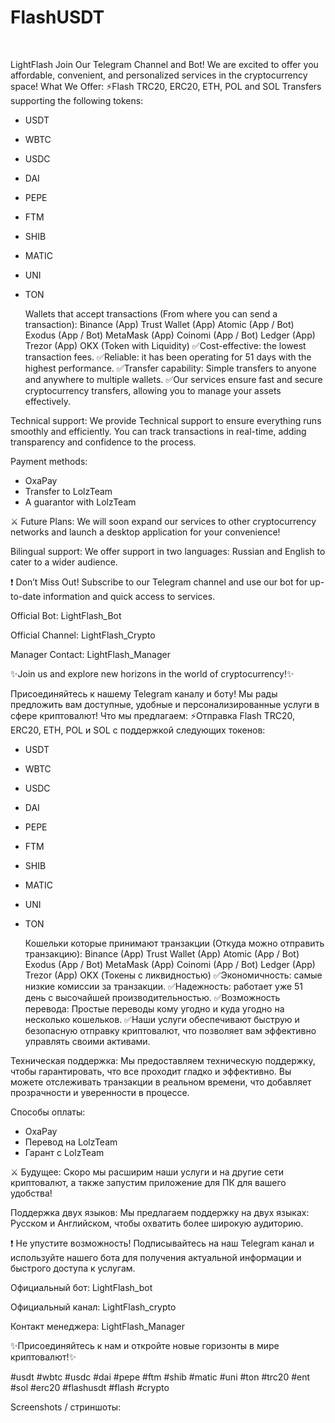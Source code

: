 # FlashUSDT
​

LightFlash
 Join Our Telegram Channel and Bot!
 We are excited to offer you affordable, convenient, and personalized services in the cryptocurrency space!
 What We Offer:
⚡Flash TRC20, ERC20, ETH, POL and SOL Transfers supporting the following tokens:
- USDT
- WBTC
- USDC
- DAI
- PEPE
- FTM
- SHIB
- MATIC
- UNI
- TON


  Wallets that accept transactions (From where you can send a transaction):
Binance (App)
Trust Wallet (App)
Atomic (App / Bot)
Exodus (App / Bot)
MetaMask (App)
Coinomi (App / Bot)
Ledger (App)
Trezor (App)
OKX (Token with Liquidity)
✅Cost-effective: the lowest transaction fees.
✅Reliable: it has been operating for 51 days with the highest performance.
✅Transfer capability: Simple transfers to anyone and anywhere to multiple wallets.
✅Our services ensure fast and secure cryptocurrency transfers, allowing you to manage your assets effectively.


 Technical support:
We provide Technical support to ensure everything runs smoothly and efficiently. You can track transactions in real-time, adding transparency and confidence to the process.


  Payment methods: 
- OxaPay
- Transfer to LolzTeam
- A guarantor with LolzTeam 


⚔ Future Plans:
We will soon expand our services to other cryptocurrency networks and launch a desktop application for your convenience!

Bilingual support:
We offer support in two languages: Russian and English to cater to a wider audience.

❗ Don’t Miss Out! Subscribe to our Telegram channel and use our bot for up-to-date information and quick access to services.

Official Bot: LightFlash_Bot

Official Channel: LightFlash_Crypto

Manager Contact: LightFlash_Manager

✨Join us and explore new horizons in the world of cryptocurrency!✨





 Присоединяйтесь к нашему Telegram каналу и боту!
 Мы рады предложить вам доступные, удобные и персонализированные услуги в сфере криптовалют!
 Что мы предлагаем:
⚡Отправка Flash TRC20, ERC20, ETH, POL и SOL с поддержкой следующих токенов:
- USDT
- WBTC
- USDC
- DAI
- PEPE
- FTM
- SHIB
- MATIC
- UNI
- TON

  Кошельки которые принимают транзакции (Откуда можно отправить транзакцию):
Binance (App)
Trust Wallet (App)
Atomic (App / Bot)
Exodus (App / Bot)
MetaMask (App)
Coinomi (App / Bot)
Ledger (App)
Trezor (App)
OKX (Токены с ликвидностью)
✅Экономичность: самые низкие комиссии за транзакции.
✅Надежность: работает уже 51 день с высочайшей производительностью.
✅Возможность перевода: Простые переводы кому угодно и куда угодно на несколько кошельков.
✅Наши услуги обеспечивают быструю и безопасную отправку криптовалют, что позволяет вам эффективно управлять своими активами.

 Техническая поддержка:
Мы предоставляем техническую поддержку, чтобы гарантировать, что все проходит гладко и эффективно. Вы можете отслеживать транзакции в реальном времени, что добавляет прозрачности и уверенности в процессе.
​


  Способы оплаты: 
- OxaPay
- Перевод на LolzTeam
- Гарант с LolzTeam

⚔ Будущее:
Скоро мы расширим наши услуги и на другие сети криптовалют, а также запустим приложение для ПК для вашего удобства!

Поддержка двух языков:
Мы предлагаем поддержку на двух языках: Русском и Английском, чтобы охватить более широкую аудиторию.

❗ Не упустите возможность! Подписывайтесь на наш Telegram канал и используйте нашего бота для получения актуальной информации и быстрого доступа к услугам.

Официальный бот: LightFlash_bot

Официальный канал: LightFlash_crypto

Контакт менеджера: LightFlash_Manager

✨Присоединяйтесь к нам и откройте новые горизонты в мире криптовалют!✨


#usdt #wbtc #usdc #dai #pepe #ftm #shib #matic #uni #ton #trc20 #ent #sol #erc20 #flashusdt #flash #crypto 

Screenshots / стриншоты:
  
